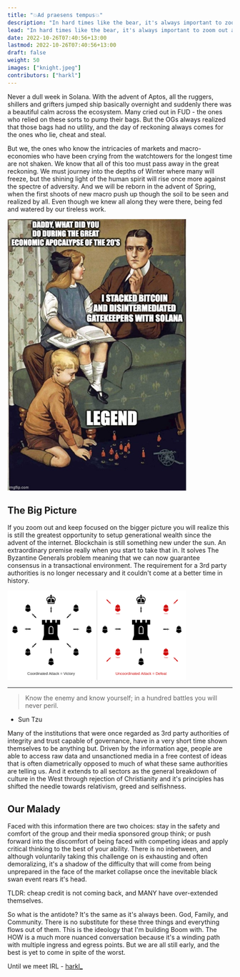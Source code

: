 ```yaml
---
title: "💥Ad praesens tempus💥"
description: "In hard times like the bear, it's always important to zoom out and get some perspective."
lead: "In hard times like the bear, it's always important to zoom out and get some perspective."
date: 2022-10-26T07:40:56+13:00
lastmod: 2022-10-26T07:40:56+13:00
draft: false
weight: 50
images: ["knight.jpeg"]
contributors: ["harkl"]
---
```


Never a dull week in Solana. With the advent of Aptos, all the ruggers, shillers and grifters jumped ship basically overnight and suddenly there was a beautiful calm across the ecosystem. Many cried out in FUD - the ones who relied on these sorts to pump their bags. But the OGs always realized that those bags had no utility, and the day of reckoning always comes for the ones who lie, cheat and steal.

But we, the ones who know the intricacies of markets and macro-economies who have been crying from the watchtowers for the longest time are not shaken. We know that all of this too must pass away in the great reckoning. We must journey into the depths of Winter where many will freeze, but the shining light of the human spirit will rise once more against the spectre of adversity. And we will be reborn in the advent of Spring, when the first shoots of new macro push up though the soil to be seen and realized by all. Even though we knew all along they were there, being fed and watered by our tireless work.

<img src="daddy.jpeg" alt="Daddy Meme" width="400"/>

## The Big Picture

If you zoom out and keep focused on the bigger picture you will realize this is still the greatest opportunity to setup generational wealth since the advent of the internet. Blockchain is still something new under the sun. An extraordinary premise really when you start to take that in. It solves The Byzantine Generals problem meaning that we can now guarantee consensus in a transactional environment. The requirement for a 3rd party authorities is no longer necessary and it couldn't come at a better time in history. 

<img src="generals.png" alt="Byzantine Generals Problem" width="400"/>

<hr>

> Know the enemy and know yourself; in a hundred battles you will never peril.

- Sun Tzu

Many of the institutions that were once regarded as 3rd party authorities of integrity and trust capable of governance, have in a very short time shown themselves to be anything but. Driven by the information age, people are able to access raw data and unsanctioned media in a free contest of ideas that is often diametrically opposed to much of what these same authorities are telling us. And it extends to all sectors as the general breakdown of culture in the West through rejection of Christianity and it's principles has shifted the needle towards relativism, greed and selfishness.

## Our Malady

Faced with this information there are two choices: stay in the safety and comfort of the group and their media sponsored group think; or push forward into the discomfort of being faced with competing ideas and apply critical thinking to the best of your ability. There is no inbetween, and although voluntarily taking this challenge on is exhausting and often demoralizing, it's a shadow of the difficulty that will come from being unprepared in the face of the market collapse once the inevitable black swan event rears it's head.

TLDR: cheap credit is not coming back, and MANY have over-extended themselves.

So what is the antidote? It's the same as it's always been. God, Family, and Community. There is no substitute for these three things and everything flows out of them. This is the ideology that I'm building Boom with. The HOW is a much more nuanced conversation because it's a winding path with multiple ingress and egress points. But we are all still early, and the best is yet to come in spite of the worst.

Until we meet IRL - [harkl_](https://boom.army/harkl)